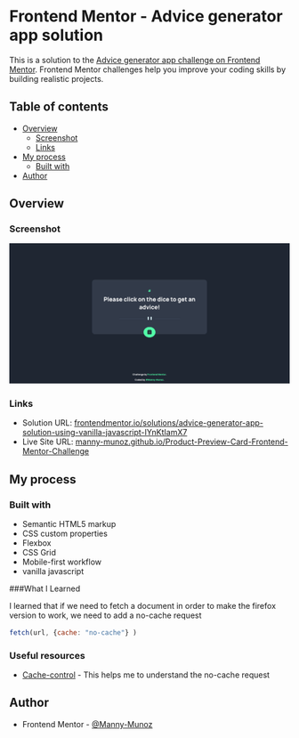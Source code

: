 # Frontend Mentor - Advice generator app solution

This is a solution to the [Advice generator app challenge on Frontend Mentor](https://www.frontendmentor.io/challenges/advice-generator-app-QdUG-13db). Frontend Mentor challenges help you improve your coding skills by building realistic projects.

## Table of contents

- [Overview](#overview)
  - [Screenshot](#screenshot)
  - [Links](#links)
- [My process](#my-process)
  - [Built with](#built-with)
- [Author](#author)

## Overview

### Screenshot

![](./screenshot.png)

### Links

- Solution URL: [frontendmentor.io/solutions/advice-generator-app-solution-using-vanilla-javascript-IYnKtIamX7](https://www.frontendmentor.io/solutions/advice-generator-app-solution-using-vanilla-javascript-IYnKtIamX7)
- Live Site URL: [manny-munoz.github.io/Product-Preview-Card-Frontend-Mentor-Challenge](https://manny-munoz.github.io/Product-Preview-Card-Frontend-Mentor-Challenge/)

## My process

### Built with

- Semantic HTML5 markup
- CSS custom properties
- Flexbox
- CSS Grid
- Mobile-first workflow
- vanilla javascript

###What I Learned

I learned that if we need to fetch a document in order to make the firefox version to work, we need to add a no-cache request

```js
fetch(url, {cache: "no-cache"} )
```

### Useful resources

- [Cache-control](https://developer.mozilla.org/en-US/docs/Web/CSS/@media/hover) - This helps me to understand the no-cache request 

## Author

- Frontend Mentor - [@Manny-Munoz](https://www.frontendmentor.io/profile/Manny-Munoz)


